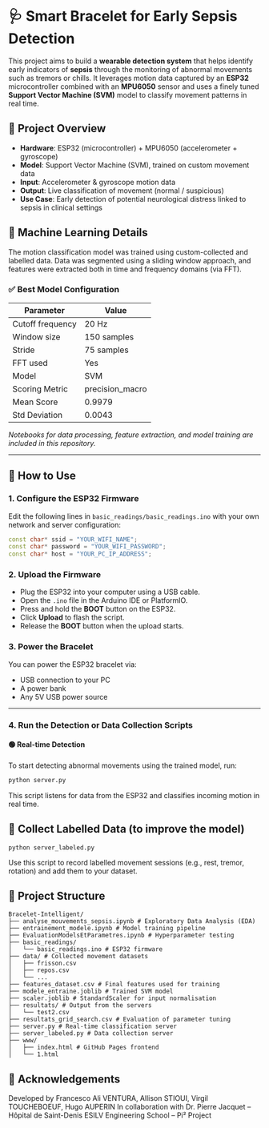 # 🩺 Smart Bracelet for Early Sepsis Detection

This project aims to build a **wearable detection system** that helps identify early indicators of **sepsis** through the monitoring of abnormal movements such as tremors or chills. It leverages motion data captured by an **ESP32** microcontroller combined with an **MPU6050** sensor and uses a finely tuned **Support Vector Machine (SVM)** model to classify movement patterns in real time.

## 🚀 Project Overview

- **Hardware**: ESP32 (microcontroller) + MPU6050 (accelerometer + gyroscope)
- **Model**: Support Vector Machine (SVM), trained on custom movement data
- **Input**: Accelerometer & gyroscope motion data
- **Output**: Live classification of movement (normal / suspicious)
- **Use Case**: Early detection of potential neurological distress linked to sepsis in clinical settings

## 🧠 Machine Learning Details

The motion classification model was trained using custom-collected and labelled data. Data was segmented using a sliding window approach, and features were extracted both in time and frequency domains (via FFT).

### ✅ Best Model Configuration

| Parameter           | Value           |
|---------------------|-----------------|
| Cutoff frequency    | 20 Hz           |
| Window size         | 150 samples     |
| Stride              | 75 samples      |
| FFT used            | Yes             |
| Model               | SVM             |
| Scoring Metric      | precision_macro |
| Mean Score          | 0.9979          |
| Std Deviation       | 0.0043          |

_Notebooks for data processing, feature extraction, and model training are included in this repository._

---

## 🔧 How to Use

### 1. Configure the ESP32 Firmware

Edit the following lines in `basic_readings/basic_readings.ino` with your own network and server configuration:

```cpp
const char* ssid = "YOUR_WIFI_NAME";
const char* password = "YOUR_WIFI_PASSWORD";
const char* host = "YOUR_PC_IP_ADDRESS";
```

### 2. Upload the Firmware

- Plug the ESP32 into your computer using a USB cable.
- Open the `.ino` file in the Arduino IDE or PlatformIO.
- Press and hold the **BOOT** button on the ESP32.
- Click **Upload** to flash the script.
- Release the **BOOT** button when the upload starts.

### 3. Power the Bracelet

You can power the ESP32 bracelet via:

- USB connection to your PC
- A power bank
- Any 5V USB power source

---

### 4. Run the Detection or Data Collection Scripts

#### 🟢 Real-time Detection

To start detecting abnormal movements using the trained model, run:

```bash
python server.py
```

This script listens for data from the ESP32 and classifies incoming motion in real time.

## 🧪 Collect Labelled Data (to improve the model)

```
python server_labeled.py
```

Use this script to record labelled movement sessions (e.g., rest, tremor, rotation) and add them to your dataset.

## 📁 Project Structure

```
Bracelet-Intelligent/
├── analyse_mouvements_sepsis.ipynb # Exploratory Data Analysis (EDA)
├── entrainement_modele.ipynb # Model training pipeline
├── EvaluationModelsEtParametres.ipynb # Hyperparameter testing
├── basic_readings/
│   └── basic_readings.ino # ESP32 firmware
├── data/ # Collected movement datasets
│   ├── frisson.csv
│   ├── repos.csv
│   └── ...
├── features_dataset.csv # Final features used for training
├── modele_entraine.joblib # Trained SVM model
├── scaler.joblib # StandardScaler for input normalisation
├── resultats/ # Output from the servers
│   └── test2.csv
├── resultats_grid_search.csv # Evaluation of parameter tuning
├── server.py # Real-time classification server
├── server_labeled.py # Data collection server
├── www/
│   ├── index.html # GitHub Pages frontend
│   └── 1.html
```

## 🤝 Acknowledgements

Developed by Francesco Ali VENTURA, Allison STIOUI, Virgil TOUCHEBOEUF, Hugo AUPERIN
In collaboration with Dr. Pierre Jacquet – Hôpital de Saint-Denis
ESILV Engineering School – Pi² Project
